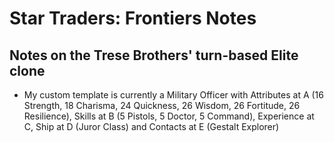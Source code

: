 # Star Traders: Frontiers Notes
## Notes on the Trese Brothers' turn-based Elite clone

* My custom template is currently a Military Officer with Attributes at A (16
  Strength, 18 Charisma, 24 Quickness, 26 Wisdom, 26 Fortitude, 26
  Resilience), Skills at B (5 Pistols, 5 Doctor, 5 Command), Experience at C,
  Ship at D (Juror Class) and Contacts at E (Gestalt Explorer)

